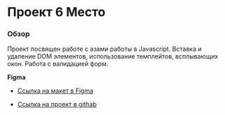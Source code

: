 # Проект 6 Место
### Обзор

Проект посвящен работе с азами работы в Javascript. Вставка и удаление DOM элементов, использование темплейтов, всплывающих окон. Работа с валидацией форм.

**Figma**

* [Ссылка на макет в Figma](https://www.figma.com/file/2cn9N9jSkmxD84oJik7xL7/JavaScript.-Sprint-4?node-id=0%3A1)

* [Ссылка на проект в githab ](https://xavtgai.github.io/mesto/index.html)

